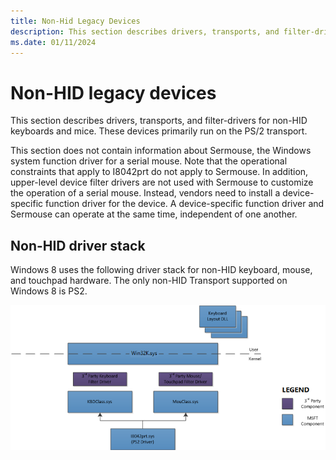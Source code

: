 ```yaml
---
title: Non-Hid Legacy Devices
description: This section describes drivers, transports, and filter-drivers for non-HID keyboards and mice. These devices primarily run on the PS/2 transport.
ms.date: 01/11/2024
---
```


# Non-HID legacy devices

This section describes drivers, transports, and filter-drivers for non-HID keyboards and mice. These devices primarily run on the PS/2 transport.

This section does not contain information about Sermouse, the Windows system function driver for a serial mouse. Note that the operational constraints that apply to I8042prt do not apply to Sermouse. In addition, upper-level device filter drivers are not used with Sermouse to customize the operation of a serial mouse. Instead, vendors need to install a device-specific function driver for the device. A device-specific function driver and Sermouse can operate at the same time, independent of one another.

## Non-HID driver stack

Windows 8 uses the following driver stack for non-HID keyboard, mouse, and touchpad hardware. The only non-HID Transport supported on Windows 8 is PS2.

![non-hid driver stack.](images/non-hid-driver-stack.png)
